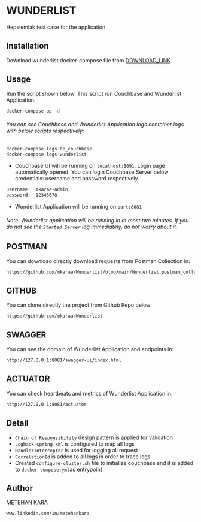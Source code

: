 # WUNDERLIST

Hepsiemlak test case for the application.

## Installation
Download wunderlist docker-compose file from  [DOWNLOAD_LINK](www.google.com).

## Usage
Run the script shown below. This script run Couchbase and Wunderlist Application.
```bash
docker-compose up -d
```
###### You can see Couchbase and Wunderlist Application logs container logs with below scripts respectively:

```bash
docker-compose logs he_couchbase
docker-compose logs wunderlist
```
* Couchbase UI will be running on `localhost:8091`. Login page automatically opened. You can login Couchbase Server below credentials: username and password respectively.
```bash
username:  mkaraa-admin
password:  12345678
```
* Wonderlist Application will be running on `port:8081`

###### Note: Wunderlist application will be running in at most two minutes. If you do not see the `Started Server` log immediately, do not worry about it.

## POSTMAN
You can download directly download requests from Postman Collection in:
```bash
https://github.com/mkaraa/Wunderlist/blob/main/Wunderlist.postman_collection.json
```

## GITHUB
You can clone directly the project from Github Repo below:
```bash
https://github.com/mkaraa/Wunderlist
```

## SWAGGER
You can see the domain of Wunderlist Application and endpoints in:
```bash
http://127.0.0.1:8081/swagger-ui/index.html
```

## ACTUATOR
You can check heartbeats and metrics of Wunderlist Application in:
```bash
http://127.0.0.1:8081/actuator
```

## Detail
- `Chain of Responsibility` design pattern is applied for validation
- `Logback-spring.xml` is configured to map all logs
- `HandlerInterceptor` is used for logging all request 
- `CorrelationId` is added to all logs in order to trace logs
- Created `configure-cluster.sh` file to initialize couchbase and it is added to `docker-compose.yml`as entrypoint


## Author
METEHAN KARA
```bash
www.linkedin.com/in/metehankara
```
